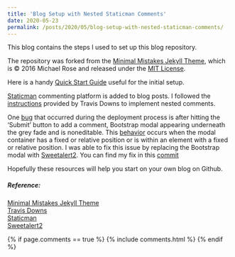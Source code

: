 ```yaml
---
title: 'Blog Setup with Nested Staticman Comments'
date: 2020-05-23
permalink: /posts/2020/05/blog-setup-with-nested-staticman-comments/
---
```


This blog contains the steps I used to set up this blog repository.

The repository was forked from the [Minimal Mistakes Jekyll Theme](https://mmistakes.github.io/minimal-mistakes/), which is © 2016 Michael Rose and released under the [MIT License](https://github.com/mmistakes/minimal-mistakes/blob/master/LICENSE).

Here is a handy [Quick Start Guide](https://mmistakes.github.io/minimal-mistakes/docs/quick-start-guide/) useful for the initial setup.

[Staticman](https://staticman.net/) commenting platform is added to blog posts. I followed the [instructions](https://travisdowns.github.io/blog/2020/02/05/now-with-comments.html) provided by Travis Downs to implement nested comments.

One [bug](https://stackoverflow.com/q/10636667) that occurred during the deployment process is after hitting the ‘Submit’ button to add a comment, Bootstrap modal appearing underneath the grey fade and is noneditable. This [behavior](https://stackoverflow.com/a/11788713) occurs when the modal container has a fixed or relative position or is within an element with a fixed or relative position. I was able to fix this issue by replacing the Bootstrap modal with [Sweetalert2](https://github.com/sweetalert2/sweetalert2). You can find my fix in this [commit](https://github.com/qfang6/qfang6.github.io/commit/4be0eabfbf877ed29fe0a56f925815d0ff40da68)

Hopefully these resources will help you start on your own blog on Github.


##### Reference:

[Minimal Mistakes Jekyll Theme](https://mmistakes.github.io/minimal-mistakes/)<br/>
[Travis Downs](https://travisdowns.github.io/)<br/>
[Staticman](https://staticman.net/)<br/>
[Sweetalert2](https://github.com/sweetalert2/sweetalert2)

{% if page.comments == true %}
  {% include comments.html %}
{% endif %}
